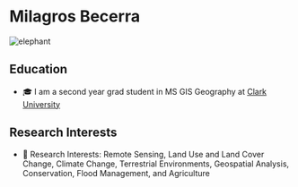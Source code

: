 # Milagros Becerra
![elephant](https://files.worldwildlife.org/wwfcmsprod/images/African_Elephant_Kenya_112367/hero_full/6tzzuw246j_WW187785.jpg)

## Education 
- 🎓 I am a second year grad student in MS GIS Geography at [Clark University](https://www.clarku.edu/)

## Research Interests
- 🌱 Research Interests: Remote Sensing, Land Use and Land Cover Change, Climate Change, Terrestrial Environments, Geospatial Analysis, Conservation, Flood Management, and Agriculture
